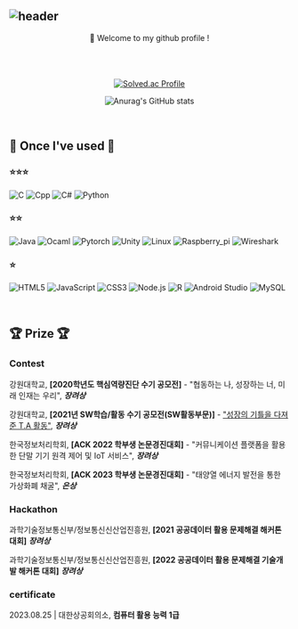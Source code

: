 ![header](https://capsule-render.vercel.app/api?type=waving&height=170&color=gradient&customColorList=1&text=Dong-gyun%20Kook&reversal=true&fontColor=FFFFFF&fontSize=65&animation=fadeIn&fontAlign=67&fontAlignY=30&desc=💻%20🇰🇷&descSize=40&descAlignY=20&descAlign=8&stroke=000000&strokeWidth=0)
---
<div align="center">
  👋 Welcome to my github profile ! <br/>
  <br/>
  <br/>
  <br/>
  
  [![Solved.ac Profile](http://mazassumnida.wtf/api/v2/generate_badge?boj=kookjd7759)](https://solved.ac/kookjd7759/)

  ![Anurag's GitHub stats](https://github-readme-stats.vercel.app/api?username=kookjd7759&theme=vue&show_icons=true)
  
</div>


<br/>

## 🔨 Once I've used 🔨 
### ⭐⭐⭐ 
![C](https://img.shields.io/badge/C-A8B9CC.svg?&style=flat-square&logo=c&logoColor=FFFFFF)
![Cpp](https://img.shields.io/badge/C++-00599C.svg?&style=flat-square&logo=cplusplus&logoColor=FFFFFF)
![C#](https://img.shields.io/badge/C%23-512BD4.svg?&style=flat-square&logo=csharp&logoColor=FFFFFF)
![Python](https://img.shields.io/badge/Python-3776AB.svg?&style=flat-square&logo=python&logoColor=FFFFFF) 

### ⭐⭐ 
![Java](https://img.shields.io/badge/Java-FF160B.svg?&style=flat-square&logo=Java&logoColor=FFFFFF)
![Ocaml](https://img.shields.io/badge/Ocaml-EC6813.svg?&style=flat-square&logo=ocaml&logoColor=FFFFFF)
![Pytorch](https://img.shields.io/badge/Pytorch-EE4C2C.svg?&style=flat-square&logo=pytorch&logoColor=FFFFFF)
![Unity](https://img.shields.io/badge/Unity-000000.svg?&style=flat-square&logo=unity&logoColor=FFFFFF)
![Linux](https://img.shields.io/badge/Linux-FCC624.svg?&style=flat-square&logo=linux&logoColor=FFFFFF)
![Raspberry_pi](https://img.shields.io/badge/Raspberry%20Pi-A22846.svg?&style=flat-square&logo=raspberrypi&logoColor=FFFFFF)
![Wireshark](https://img.shields.io/badge/Wireshark-1679A7.svg?&style=flat-square&logo=wireshark&logoColor=FFFFFF)

### ⭐
![HTML5](https://img.shields.io/badge/HTML5-E34F26?style=flat-square&logo=HTML5&logoColor=white)
![JavaScript](https://img.shields.io/badge/JavaScript-F7DF1E?style=flat-square&logo=JavaScript&logoColor=white)
![CSS3](https://img.shields.io/badge/CSS3-1572B6?style=flat-square&logo=CSS3&logoColor=white)
![Node.js](https://img.shields.io/badge/Node.js-339933.svg?&style=flat-square&logo=nodedotjs&logoColor=FFFFFF)
![R](https://img.shields.io/badge/R-276DC3.svg?&style=flat-square&logo=r&logoColor=FFFFFF)
![Android Studio](https://img.shields.io/badge/Android%20Studio-3DDC84.svg?&style=flat-square&logo=androidstudio&logoColor=FFFFFF)
![MySQL](https://img.shields.io/badge/MySQL-4479A1.svg?&style=flat-square&logo=mysql&logoColor=FFFFFF)

<br/>

## 🏆 Prize 🏆
### Contest
강원대학교, **[2020학년도 핵심역량진단 수기 공모전]** - "협동하는 나, 성장하는 너, 미래 인재는 우리", ***장려상***

강원대학교, **[2021년 SW학습/활동 수기 공모전(SW활동부문)]** - ["성장의 기틀을 다져준 T.A 활동"](https://sw.kangwon.ac.kr/index.php?mt=page&mp=5_1&mm=oxbbs&oxid=1&cpage=2&key=TITLE_CONTENT&val=%B0%F8%B8%F0%C0%FC&CAT_ID=0&BID=550&cmd=view), ***장려상***

한국정보처리학회, **[ACK 2022 학부생 논문경진대회]** - "커뮤니케이션 플랫폼을 활용한 단말 기기 원격 제어 및 IoT 서비스", ***장려상***

한국정보처리학회, **[ACK 2023 학부생 논문경진대회]** - "태양열 에너지 발전을 통한 가상화폐 채굴", ***은상***

### Hackathon
과학기술정보통신부/정보통신신산업진흥원, **[2021 공공데이터 활용 문제해결 해커톤 대회]** ***장려상***

과학기술정보통신부/정보통신신산업진흥원, **[2022 공공데이터 활용 문제해결 기술개발 해커톤 대회]** ***장려상***

### certificate
2023.08.25 | 대한상공회의소, **컴퓨터 활용 능력 1급**
